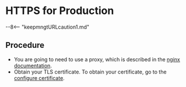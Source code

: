 # HTTPS for Production

--8<-- "keepmngtURLcaution1.md"

## Procedure


* You are going to need to use a proxy, which is described in the [nginx documentation](../../howto/web/httpsproxy.md). 
* Obtain your TLS certificate. To obtain your certificate, go to the [configure certificate](../../howto/IdP/configuringCertificates.md). 











